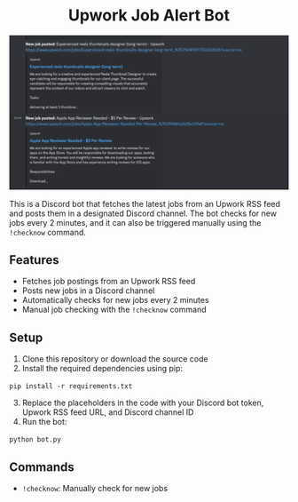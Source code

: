 <h1 align="center">Upwork Job Alert Bot</h1>

![Upwork Job Alert Bot](https://github.com/Zeeshanahmad4/Upwork-Discord-Job-Alert-Bot/blob/main/Screen%20Shot%202023-04-28%20at%209.58.22%20AM.png)

This is a Discord bot that fetches the latest jobs from an Upwork RSS feed and posts them in a designated Discord channel. The bot checks for new jobs every 2 minutes, and it can also be triggered manually using the `!checknow` command.

## Features

- Fetches job postings from an Upwork RSS feed
- Posts new jobs in a Discord channel
- Automatically checks for new jobs every 2 minutes
- Manual job checking with the `!checknow` command

## Setup

1. Clone this repository or download the source code
2. Install the required dependencies using pip:


`pip install -r requirements.txt` 

3. Replace the placeholders in the code with your Discord bot token, Upwork RSS feed URL, and Discord channel ID
4. Run the bot:

`python bot.py` 

## Commands

- `!checknow`: Manually check for new jobs
